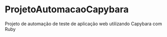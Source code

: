 # ProjetoAutomacaoCapybara
Projeto de automação de teste de aplicação web utilizando Capybara com Ruby
